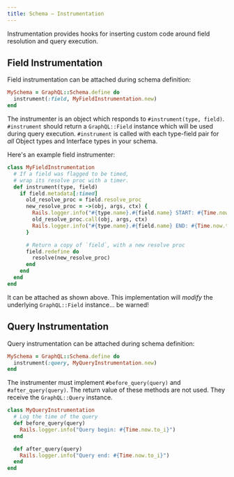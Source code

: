 ```yaml
---
title: Schema — Instrumentation
---
```


Instrumentation provides hooks for inserting custom code around field resolution and query execution.

## Field Instrumentation

Field instrumentation can be attached during schema definition:

```ruby
MySchema = GraphQL::Schema.define do
  instrument(:field, MyFieldInstrumentation.new)
end
```

The instrumenter is an object which responds to `#instrument(type, field)`. `#instrument` should return a `GraphQL::Field` instance which will be used during query execution. `#instrument` is called with each type-field pair for _all_ Object types and Interface types in your schema.

Here's an example field instrumenter:

```ruby
class MyFieldInstrumentation
  # If a field was flagged to be timed,
  # wrap its resolve proc with a timer.
  def instrument(type, field)
    if field.metadata[:timed]
      old_resolve_proc = field.resolve_proc
      new_resolve_proc = ->(obj, args, ctx) {
        Rails.logger.info("#{type.name}.#{field.name} START: #{Time.now.to_i}")
        old_resolve_proc.call(obj, args, ctx)
        Rails.logger.info("#{type.name}.#{field.name} END: #{Time.now.to_i}")
      }

      # Return a copy of `field`, with a new resolve proc
      field.redefine do
        resolve(new_resolve_proc)
      end
    end
  end
end
```

It can be attached as shown above. This implementation will _modify_ the underlying `GraphQL::Field` instance... be warned!

## Query Instrumentation


Query instrumentation can be attached during schema definition:

```ruby
MySchema = GraphQL::Schema.define do
  instrument(:query, MyQueryInstrumentation.new)
end
```

The instrumenter must implement `#before_query(query)` and `#after_query(query)`. The return value of these methods are not used. They receive the `GraphQL::Query` instance.

```ruby
class MyQueryInstrumentation
  # Log the time of the query
  def before_query(query)
    Rails.logger.info("Query begin: #{Time.now.to_i}")
  end

  def after_query(query)
    Rails.logger.info("Query end: #{Time.now.to_i}")
  end
end
```
